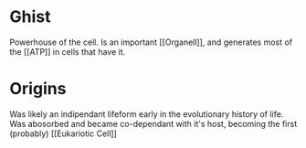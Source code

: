 # Ghist
Powerhouse of the cell. Is an important [[Organell]], and generates most of the [[ATP]] in cells that have it.

# Origins
Was likely an indipendant lifeform early in the evolutionary history of life. Was abosorbed and became co-dependant with it's host, becoming the first (probably) [[Eukariotic Cell]]